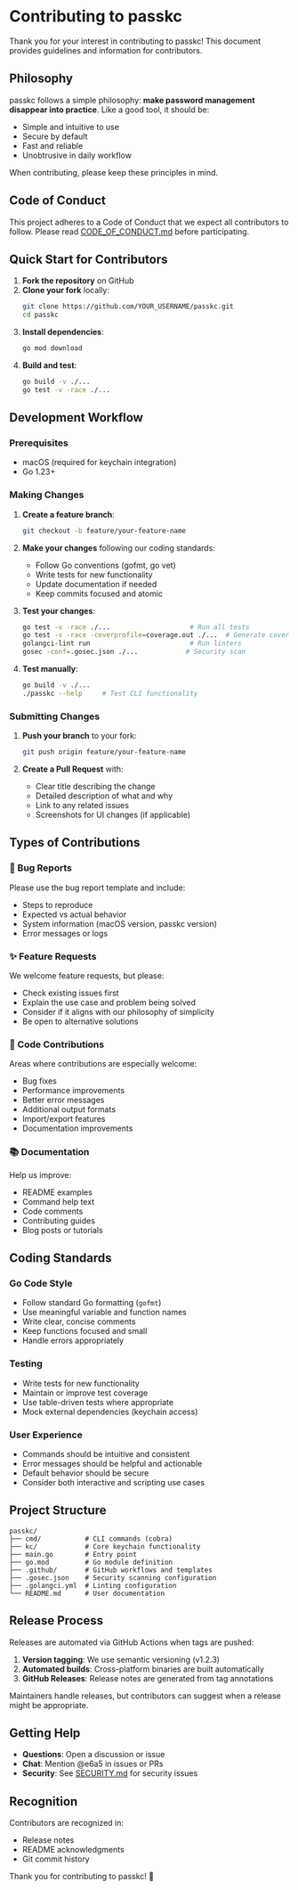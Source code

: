 # Contributing to passkc

Thank you for your interest in contributing to passkc! This document provides guidelines and information for contributors.

## Philosophy

passkc follows a simple philosophy: **make password management disappear into practice**. Like a good tool, it should be:
- Simple and intuitive to use
- Secure by default
- Fast and reliable
- Unobtrusive in daily workflow

When contributing, please keep these principles in mind.

## Code of Conduct

This project adheres to a Code of Conduct that we expect all contributors to follow. Please read [CODE_OF_CONDUCT.md](CODE_OF_CONDUCT.md) before participating.

## Quick Start for Contributors

1. **Fork the repository** on GitHub
2. **Clone your fork** locally:
   ```bash
   git clone https://github.com/YOUR_USERNAME/passkc.git
   cd passkc
   ```
3. **Install dependencies**:
   ```bash
   go mod download
   ```
4. **Build and test**:
   ```bash
   go build -v ./...
   go test -v -race ./...
   ```

## Development Workflow

### Prerequisites

- macOS (required for keychain integration)
- Go 1.23+

### Making Changes

1. **Create a feature branch**:
   ```bash
   git checkout -b feature/your-feature-name
   ```

2. **Make your changes** following our coding standards:
   - Follow Go conventions (gofmt, go vet)
   - Write tests for new functionality
   - Update documentation if needed
   - Keep commits focused and atomic

3. **Test your changes**:
   ```bash
   go test -v -race ./...                    # Run all tests
   go test -v -race -coverprofile=coverage.out ./...  # Generate coverage report
   golangci-lint run                         # Run linters
   gosec -conf=.gosec.json ./...            # Security scan
   ```

4. **Test manually**:
   ```bash
   go build -v ./...
   ./passkc --help     # Test CLI functionality
   ```

### Submitting Changes

1. **Push your branch** to your fork:
   ```bash
   git push origin feature/your-feature-name
   ```

2. **Create a Pull Request** with:
   - Clear title describing the change
   - Detailed description of what and why
   - Link to any related issues
   - Screenshots for UI changes (if applicable)

## Types of Contributions

### 🐛 Bug Reports

Please use the bug report template and include:
- Steps to reproduce
- Expected vs actual behavior
- System information (macOS version, passkc version)
- Error messages or logs

### ✨ Feature Requests

We welcome feature requests, but please:
- Check existing issues first
- Explain the use case and problem being solved
- Consider if it aligns with our philosophy of simplicity
- Be open to alternative solutions

### 🔧 Code Contributions

Areas where contributions are especially welcome:
- Bug fixes
- Performance improvements
- Better error messages
- Additional output formats
- Import/export features
- Documentation improvements

### 📚 Documentation

Help us improve:
- README examples
- Command help text
- Code comments
- Contributing guides
- Blog posts or tutorials

## Coding Standards

### Go Code Style

- Follow standard Go formatting (`gofmt`)
- Use meaningful variable and function names
- Write clear, concise comments
- Keep functions focused and small
- Handle errors appropriately

### Testing

- Write tests for new functionality
- Maintain or improve test coverage
- Use table-driven tests where appropriate
- Mock external dependencies (keychain access)

### User Experience

- Commands should be intuitive and consistent
- Error messages should be helpful and actionable
- Default behavior should be secure
- Consider both interactive and scripting use cases

## Project Structure

```
passkc/
├── cmd/           # CLI commands (cobra)
├── kc/            # Core keychain functionality
├── main.go        # Entry point
├── go.mod         # Go module definition
├── .github/       # GitHub workflows and templates
├── .gosec.json    # Security scanning configuration
├── .golangci.yml  # Linting configuration
└── README.md      # User documentation
```

## Release Process

Releases are automated via GitHub Actions when tags are pushed:

1. **Version tagging**: We use semantic versioning (v1.2.3)
2. **Automated builds**: Cross-platform binaries are built automatically
3. **GitHub Releases**: Release notes are generated from tag annotations

Maintainers handle releases, but contributors can suggest when a release might be appropriate.

## Getting Help

- **Questions**: Open a discussion or issue
- **Chat**: Mention @e6a5 in issues or PRs
- **Security**: See [SECURITY.md](SECURITY.md) for security issues

## Recognition

Contributors are recognized in:
- Release notes
- README acknowledgments
- Git commit history

Thank you for contributing to passkc! 🔐 